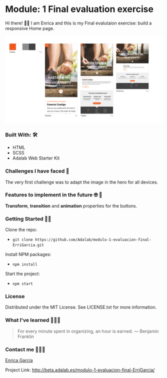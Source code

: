# Module: 1 Final evaluation exercise

Hi there! 👋🏻 I am Enrica and this is my Final evalutaion exercise: build a responsive Home page.

![imagename](./public/assets/images/project-image.png)

### Built With: 🛠
- HTML
- SCSS
- Adalab Web Starter Kit

### Challenges I have faced 🤖
The very first challenge was to adapt the image in the hero for all devices.

### Features to implement in the future 🤓 🔁
**Transform**, **transition** and **animation** properties for the buttons.

### Getting Started 💪🏼

Clone the repo:
* `git clone https://github.com/Adalab/modulo-1-evaluacion-final-ErriGarcia.git`

Install NPM packages:
* `npm install`

Start the project: 
* `npm start`

### License
Distributed under the MIT License. See LICENSE.txt for more information.

### What I've learned 💁🏻‍♀️
> For every minute spent in organizing, an hour is earned.
> — Benjamin Franklin

### Contact me 👩🏻‍💻
[Enrica Garcia](https://www.linkedin.com/in/enrica-garcia-69541a208/)

Project Link: http://beta.adalab.es/modulo-1-evaluacion-final-ErriGarcia/
